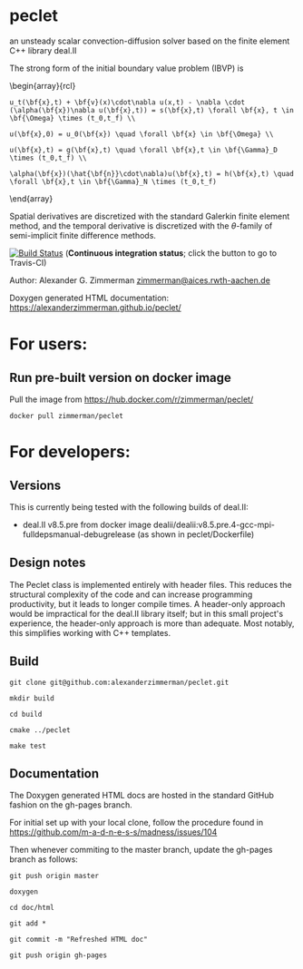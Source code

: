 # peclet
an unsteady scalar convection-diffusion solver based on the finite element C++ library deal.II

The strong form of the initial boundary value problem (IBVP) is

\begin{array}{rcl}

    u_t(\bf{x},t) + \bf{v}(x)\cdot\nabla u(x,t) - \nabla \cdot (\alpha(\bf{x})\nabla u(\bf{x},t)) = s(\bf{x},t) \forall \bf{x}, t \in \bf{\Omega} \times (t_0,t_f) \\
    
    u(\bf{x},0) = u_0(\bf{x}) \quad \forall \bf{x} \in \bf{\Omega} \\
    
    u(\bf{x},t) = g(\bf{x},t) \quad \forall \bf{x},t \in \bf{\Gamma}_D \times (t_0,t_f) \\
    
    \alpha(\bf{x})(\hat{\bf{n}}\cdot\nabla)u(\bf{x},t) = h(\bf{x},t) \quad \forall \bf{x},t \in \bf{\Gamma}_N \times (t_0,t_f)

\end{array}

Spatial derivatives are discretized with the standard Galerkin finite element method, and the temporal derivative is discretized with the $\theta$-family of semi-implicit finite difference methods.

[![Build Status](https://travis-ci.org/alexanderzimmerman/peclet.svg?branch=master)](https://travis-ci.org/alexanderzimmerman/peclet) (<b>Continuous integration status</b>; click the button to go to Travis-CI)

Author: Alexander G. Zimmerman <zimmerman@aices.rwth-aachen.de>

Doxygen generated HTML documentation: https://alexanderzimmerman.github.io/peclet/

# For users:
## Run pre-built version on docker image

Pull the image from https://hub.docker.com/r/zimmerman/peclet/

    docker pull zimmerman/peclet

# For developers:
## Versions

This is currently being tested with the following builds of deal.II:
- deal.II v8.5.pre from docker image dealii/dealii:v8.5.pre.4-gcc-mpi-fulldepsmanual-debugrelease (as shown in peclet/Dockerfile)

## Design notes
The Peclet class is implemented entirely with header files. This reduces the structural complexity of the code and can increase programming productivity, but it leads to longer compile times. A header-only approach would be impractical for the deal.II library itself; but in this small project's experience, the header-only approach is more than adequate. Most notably, this simplifies working with C++ templates.

## Build

    git clone git@github.com:alexanderzimmerman/peclet.git

    mkdir build

    cd build

    cmake ../peclet

    make test
    
## Documentation
The Doxygen generated HTML docs are hosted in the standard GitHub fashion on the gh-pages branch.

For initial set up with your local clone, follow the procedure found in https://github.com/m-a-d-n-e-s-s/madness/issues/104

Then whenever commiting to the master branch, update the gh-pages branch as follows:

    git push origin master

    doxygen

    cd doc/html

    git add *

    git commit -m "Refreshed HTML doc"

    git push origin gh-pages
